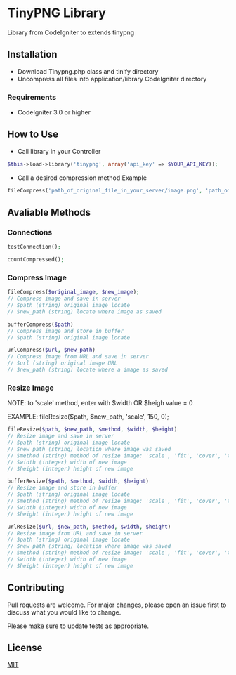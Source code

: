 # TinyPNG Library
Library from CodeIgniter to extends tinypng


## Installation
* Download Tinypng.php class and tinify directory
* Uncompress all files into application/library CodeIgniter directory 

### Requirements
* CodeIgniter 3.0 or higher

## How to Use
* Call library in your Controller
```php
$this->load->library('tinypng', array('api_key' => $YOUR_API_KEY));
```

* Call a desired compression method
Example
```php 
fileCompress('path_of_original_file_in_your_server/image.png', 'path_of_new_tinified_file/tiny_image.png');
```

## Avaliable Methods
### Connections
```php
testConnection();

countCompressed();

```

### Compress Image
```php
fileCompress($original_image, $new_image);
// Compress image and save in server
// $path (string) original image locate
// $new_path (string) locate where image as saved

bufferCompress($path)
// Compress image and store in buffer
// $path (string) original image locate

urlCompress($url, $new_path)
// Compress image from URL and save in server
// $url (string) original image URL
// $new_path (string) locate where a image as saved
```

### Resize Image
NOTE: to 'scale' method, enter with $width OR $heigh value = 0

EXAMPLE: 
fileResize($path, $new_path, 'scale', 150, 0);

```php
fileResize($path, $new_path, $method, $width, $height)
// Resize image and save in server
// $path (string) original image locate
// $new_path (string) location where image was saved
// $method (string) method of resize image: 'scale', 'fit', 'cover', 'thumb' 
// $width (integer) width of new image
// $height (integer) height of new image

bufferResize($path, $method, $width, $height)
// Resize image and store in buffer
// $path (string) original image locate
// $method (string) method of resize image: 'scale', 'fit', 'cover', 'thumb' 
// $width (integer) width of new image
// $height (integer) height of new image

urlResize($url, $new_path, $method, $width, $height)
// Resize image from URL and save in server
// $path (string) original image locate
// $new_path (string) location where image was saved
// $method (string) method of resize image: 'scale', 'fit', 'cover', 'thumb' 
// $width (integer) width of new image
// $height (integer) height of new image
```

## Contributing
Pull requests are welcome. For major changes, please open an issue first to discuss what you would like to change.

Please make sure to update tests as appropriate.

## License
[MIT](https://choosealicense.com/licenses/mit/)
